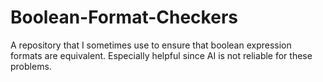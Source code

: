 # Boolean-Format-Checkers
A repository that I sometimes use to ensure that boolean expression formats are equivalent. Especially helpful since AI is not reliable for these problems.
